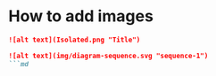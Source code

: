 # How to add images

```md
![alt text](Isolated.png "Title")
```
```md
![alt text](img/diagram-sequence.svg "sequence-1")
```md
